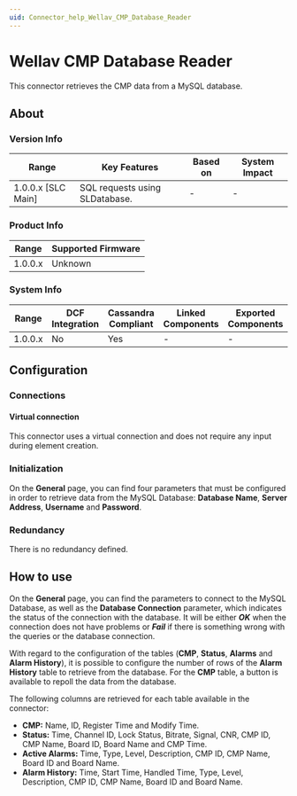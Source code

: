 ```yaml
---
uid: Connector_help_Wellav_CMP_Database_Reader
---
```


# Wellav CMP Database Reader

This connector retrieves the CMP data from a MySQL database.

## About

### Version Info

| **Range**            | **Key Features**               | **Based on** | **System Impact** |
|----------------------|--------------------------------|--------------|-------------------|
| 1.0.0.x \[SLC Main\] | SQL requests using SLDatabase. | \-           | \-                |

### Product Info

| **Range** | **Supported Firmware** |
|-----------|------------------------|
| 1.0.0.x   | Unknown                |

### System Info

| **Range** | **DCF Integration** | **Cassandra Compliant** | **Linked Components** | **Exported Components** |
|-----------|---------------------|-------------------------|-----------------------|-------------------------|
| 1.0.0.x   | No                  | Yes                     | \-                    | \-                      |

## Configuration

### Connections

#### Virtual connection

This connector uses a virtual connection and does not require any input during element creation.

### Initialization

On the **General** page, you can find four parameters that must be configured in order to retrieve data from the MySQL Database: **Database Name**, **Server Address**, **Username** and **Password**.

### Redundancy

There is no redundancy defined.

## How to use

On the **General** page, you can find the parameters to connect to the MySQL Database, as well as the **Database Connection** parameter, which indicates the status of the connection with the database. It will be either ***OK*** when the connection does not have problems or ***Fail*** if there is something wrong with the queries or the database connection.

With regard to the configuration of the tables (**CMP**, **Status**, **Alarms** and **Alarm History**), it is possible to configure the number of rows of the **Alarm History** table to retrieve from the database. For the **CMP** table, a button is available to repoll the data from the database.

The following columns are retrieved for each table available in the connector:

- **CMP:** Name, ID, Register Time and Modify Time.
- **Status:** Time, Channel ID, Lock Status, Bitrate, Signal, CNR, CMP ID, CMP Name, Board ID, Board Name and CMP Time.
- **Active Alarms:** Time, Type, Level, Description, CMP ID, CMP Name, Board ID and Board Name.
- **Alarm History:** Time, Start Time, Handled Time, Type, Level, Description, CMP ID, CMP Name, Board ID and Board Name.

